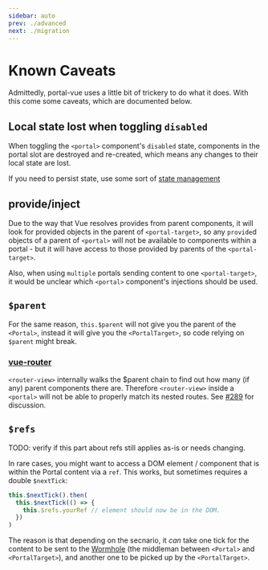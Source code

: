 ```yaml
---
sidebar: auto
prev: ./advanced
next: ./migration
---
```


# Known Caveats

Admittedly, portal-vue uses a little bit of trickery to do what it does. With this come some caveats, which are documented below.

## Local state lost when toggling `disabled`

When toggling the `<portal>` component's `disabled` state, components in the portal slot are destroyed and re-created, which means any changes to their local state are lost.

If you need to persist state, use some sort of [state management](https://portal-vue-next-preview.netlify.com/)

## provide/inject

Due to the way that Vue resolves provides from parent components, it will look for provided objects in the parent of `<portal-target>`, so any `provide`d objects of a parent of `<portal>` will not be available to components within a portal - but it will have access to those provided by parents of the `<portal-target>`.

Also, when using `multiple` portals sending content to one `<portal-target>`, it would be unclear which `<portal>` component's injections should be used.

## `$parent`

For the same reason, `this.$parent` will not give you the parent of the `<Portal>`, instead it will give you the `<PortalTarget>`, so code relying on `$parent` might break.

### [vue-router](https://router.vuejs.org)

`<router-view>` internally walks the $parent chain to find out how many (if any) parent <router-view> components there are. Therefore `<router-view>` inside a `<portal>` will not be able to properly match its nested routes. See [#289](https://github.com/LinusBorg/portal-vue/issues/289) for discussion.

## `$refs`

TODO: verify if this part about refs still applies as-is or needs changing.

In rare cases, you might want to access a DOM element / component that is within the Portal content via a `ref`. This works, but sometimes requires a double `$nextTick`:

```javascript
this.$nextTick().then(
  this.$nextTick(() => {
    this.$refs.yourRef // element should now be in the DOM.
  })
)
```

The reason is that depending on the secnario, it _can_ take one tick for the content to be sent to the [Wormhole](../api/wormhole.md) (the middleman between `<Portal>` and `<PortalTarget>`), and another one to be picked up by the `<PortalTarget>`.
